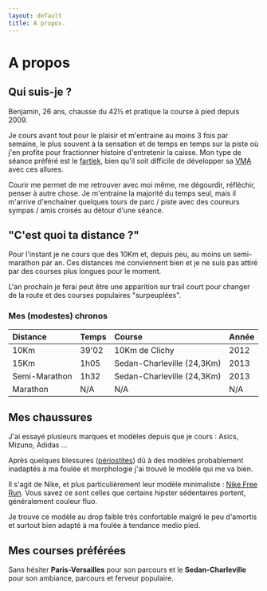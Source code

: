```yaml
---
layout: default
title: A propos.
---
```


# A propos

## Qui suis-je ?

Benjamin, 26 ans, chausse du 42½ et pratique la course à pied depuis 2009.

Je cours avant tout pour le plaisir et m'entraine au moins 3 fois par
semaine, le plus souvent à la sensation et de temps en temps sur la piste où
j'en profite pour fractionner histoire d'entretenir la caisse.
Mon type de séance préféré est le [fartlek][1], bien qu'il soit difficile de
développer sa [VMA][2] avec ces allures.

Courir me permet de me retrouver avec moi même, me dégourdir, réfléchir,
penser à autre chose. Je m'entraine la majorité du temps seul, mais il
m'arrive d'enchainer quelques tours de parc / piste avec des
coureurs sympas / amis croisés au détour d'une séance.

## "C'est quoi ta distance ?"

Pour l'instant je ne cours que des 10Km et, depuis peu, au moins un semi-marathon
par an. Ces distances me conviennent bien et je ne suis pas attiré par des
courses plus longues pour le moment.

L'an prochain je ferai peut être une apparition sur trail court pour
changer de la route et des courses populaires "surpeuplées".

### Mes (modestes) chronos

**Distance**  | **Temps**   | **Course**                    | **Année**
:-------------|:------------|:------------------------------|:--------------
10Km          | 39'02       | 10Km de Clichy                | 2012
15Km          | 1h05        | Sedan-Charleville (24,3Km)    | 2013
Semi-Marathon | 1h32        | Sedan-Charleville (24,3Km)    | 2013
Marathon      | N/A         | N/A                           | N/A

## Mes chaussures

J'ai essayé plusieurs marques et modèles depuis que je cours : Asics, Mizuno,
Adidas ...

Après quelques blessures ([périostites][3]) dû à des modèles probablement
inadaptés à ma foulée et morphologie j'ai trouvé le modèle qui me va bien.

Il s'agit de Nike, et plus particulièrement leur modèle minimaliste : [Nike
Free Run][4]. Vous savez ce sont celles que certains hipster sédentaires
portent, généralement couleur fluo.

Je trouve ce modèle au drop faible très confortable malgré le peu d'amortis
et surtout bien adapté à ma foulée à tendance medio pied.

## Mes courses préférées

Sans hésiter **Paris-Versailles** pour son parcours et le **Sedan-Charleville**
pour son ambiance, parcours et ferveur populaire.

[1]: http://fr.wikipedia.org/wiki/Fartlek
[2]: http://fr.wikipedia.org/wiki/Vitesse_maximale_a%C3%A9robie
[3]: http://fr.wikipedia.org/wiki/P%C3%A9riostite
[4]: http://www.i-run.fr/recherche.html?nom=nike+free
